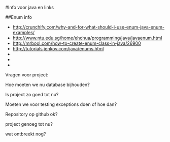 #Info voor java en links

##Enum info

* http://crunchify.com/why-and-for-what-should-i-use-enum-java-enum-examples/
* http://www.ntu.edu.sg/home/ehchua/programming/java/javaenum.html
* http://mrbool.com/how-to-create-enum-class-in-java/26900
* http://tutorials.jenkov.com/java/enums.html
*
*
*

Vragen voor project:

Hoe moeten we nu database bijhouden?

Is project zo goed tot nu?

Moeten we voor testing exceptions doen of hoe dan?

Repository op github ok?

project genoeg tot nu?

wat ontbreekt nog?





